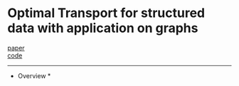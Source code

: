 # Optimal Transport for structured data with application on graphs

[paper](https://icml.cc/media/Slides/icml/2019/seasideball(11-14-00)-11-14-30-4404-optimal_transpo.pdf)  
[code]()

---
* Overview
  * 